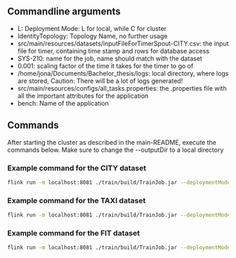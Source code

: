 
## Commandline arguments

* L: Deployment Mode: L for local, while C for cluster
* IdentityTopology: Topology Name, no further usage
* src/main/resources/datasets/inputFileForTimerSpout-CITY.csv: the input file for timer, containing time stamp and rows for database access
* SYS-210: name for the job, name should match with the dataset
* 0.001: scaling factor of the time it takes for the timer to go of
* /home/jona/Documents/Bachelor_thesis/logs: local directory, where logs are stored, Caution: There will be a lot of logs generated!
* src/main/resources/configs/all_tasks.properties: the .properties file with all the important attributes for the application
* bench: Name of the application


## Commands

After starting the cluster as described in the main-README, execute the commands below. Make sure to change the --outputDir to a local directory

### Example command for the CITY dataset
```bash
flink run -m localhost:8081 ./train/build/TrainJob.jar --deploymentMode L --topoName IdentityTopology --input ./train/src/main/resources/datasets/inputFileForTimerSpout-CITY.csv --inputTrainSet ./train/src/main/resources/datasets/SYS_sample_data_senml.csv --experiRunId SYS-210 --scalingFactor 0.001 --outputDir /home/jona/Documents/Bachelor_thesis/logs --taskProp ./train/src/main/resources/configs/all_tasks.properties --taskName bench
```

### Example command for the TAXI dataset
```bash
flink run -m localhost:8081 ./train/build/TrainJob.jar --deploymentMode L --topoName IdentityTopology --input ./train/src/main/resources/datasets/inputFileForTimerSpout-TAXI.csv  --inputTrainSet ./train/src/main/resources/datasets/TAXI_sample_data_senml.csv --experiRunId TAXI-210 --scalingFactor 0.001 --outputDir /home/jona/Documents/Bachelor_thesis/logs --taskProp ./train/src/main/resources/configs/all_tasks.properties --taskName bench
```
<!--
```bash
flink run -m localhost:8081 ./train/build/TrainJob.jar --deploymentMode L --topoName IdentityTopology --input ./train/src/main/resources/datasets/inputFileForTimerSpout-TAXI.csv  --inputTrainSet /home/jona/Documents/Bachelor_thesis/Datasets/output_TAXI_small.csv --experiRunId TAXI-210 --scalingFactor 0.001 --outputDir /home/jona/Documents/Bachelor_thesis/logs --taskProp ./train/src/main/resources/configs/all_tasks.properties --taskName bench
```
-->
### Example command for the FIT dataset
```bash
flink run -m localhost:8081 ./train/build/TrainJob.jar --deploymentMode L --topoName IdentityTopology --input ./train/src/main/resources/datasets/inputFileForTimerSpout-FIT.csv  --inputTrainSet ./train/src/main/resources/datasets/FIT_sample_data_senml.csv --experiRunId FIT-210 --scalingFactor 0.001 --outputDir /home/jona/Documents/Bachelor_thesis/logs --taskProp ./train/src/main/resources/configs/all_tasks.properties --taskName bench
```
<!--
```bash
flink run -m localhost:8081 ./train/build/TrainJob.jar --deploymentMode L --topoName IdentityTopology --input ./train/src/main/resources/datasets/inputFileForTimerSpout-FIT.csv  --inputTrainSet /home/jona/Documents/Bachelor_thesis/Datasets/output_FIT_small.csv --experiRunId FIT-210 --scalingFactor 0.001 --outputDir /home/jona/Documents/Bachelor_thesis/logs --taskProp ./train/src/main/resources/configs/all_tasks.properties --taskName bench
```
-->